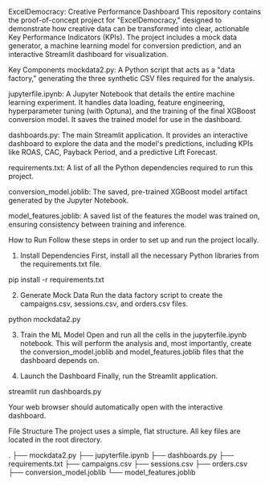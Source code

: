 ExcelDemocracy: Creative Performance Dashboard
This repository contains the proof-of-concept project for "ExcelDemocracy," designed to demonstrate how creative data can be transformed into clear, actionable Key Performance Indicators (KPIs). The project includes a mock data generator, a machine learning model for conversion prediction, and an interactive Streamlit dashboard for visualization.

Key Components
mockdata2.py: A Python script that acts as a "data factory," generating the three synthetic CSV files required for the analysis.

jupyterfile.ipynb: A Jupyter Notebook that details the entire machine learning experiment. It handles data loading, feature engineering, hyperparameter tuning (with Optuna), and the training of the final XGBoost conversion model. It saves the trained model for use in the dashboard.

dashboards.py: The main Streamlit application. It provides an interactive dashboard to explore the data and the model's predictions, including KPIs like ROAS, CAC, Payback Period, and a predictive Lift Forecast.

requirements.txt: A list of all the Python dependencies required to run this project.

conversion_model.joblib: The saved, pre-trained XGBoost model artifact generated by the Jupyter Notebook.

model_features.joblib: A saved list of the features the model was trained on, ensuring consistency between training and inference.

How to Run
Follow these steps in order to set up and run the project locally.

1. Install Dependencies
First, install all the necessary Python libraries from the requirements.txt file.

pip install -r requirements.txt

2. Generate Mock Data
Run the data factory script to create the campaigns.csv, sessions.csv, and orders.csv files.

python mockdata2.py

3. Train the ML Model
Open and run all the cells in the jupyterfile.ipynb notebook. This will perform the analysis and, most importantly, create the conversion_model.joblib and model_features.joblib files that the dashboard depends on.

4. Launch the Dashboard
Finally, run the Streamlit application.

streamlit run dashboards.py

Your web browser should automatically open with the interactive dashboard.

File Structure
The project uses a simple, flat structure. All key files are located in the root directory.

.
├── mockdata2.py
├── jupyterfile.ipynb
├── dashboards.py
├── requirements.txt
├── campaigns.csv
├── sessions.csv
├── orders.csv
├── conversion_model.joblib
└── model_features.joblib
